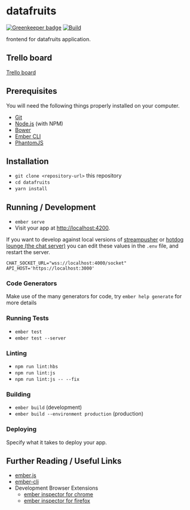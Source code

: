 # datafruits

[![Greenkeeper badge](https://badges.greenkeeper.io/datafruits/datafruits.svg)](https://greenkeeper.io/)
[![Build](https://travis-ci.org/datafruits/datafruits.svg?branch=master)](https://travis-ci.org/datafruits/datafruits/)

frontend for datafruits application.

## Trello board

[Trello board](https://trello.com/b/loemZkpB/datafruits-website)

## Prerequisites

You will need the following things properly installed on your computer.

- [Git](https://git-scm.com/)
- [Node.js](https://nodejs.org/) (with NPM)
- [Bower](https://bower.io/)
- [Ember CLI](https://ember-cli.com/)
- [PhantomJS](http://phantomjs.org/)

## Installation

- `git clone <repository-url>` this repository
- `cd datafruits`
- `yarn install`

## Running / Development

- `ember serve`
- Visit your app at [http://localhost:4200](http://localhost:4200).

If you want to develop against local versions of
[streampusher](https://github.com/streampusher/) or [hotdog
lounge (the chat server)](https://github.com/datafruits/hotdog_lounge) you can
edit these values in the `.env` file, and restart the server.

```
CHAT_SOCKET_URL="wss://localhost:4000/socket"
API_HOST='https://localhost:3000'
```

### Code Generators

Make use of the many generators for code, try `ember help generate` for more details

### Running Tests

- `ember test`
- `ember test --server`

### Linting

- `npm run lint:hbs`
- `npm run lint:js`
- `npm run lint:js -- --fix`

### Building

- `ember build` (development)
- `ember build --environment production` (production)

### Deploying

Specify what it takes to deploy your app.

## Further Reading / Useful Links

- [ember.js](http://emberjs.com/)
- [ember-cli](https://ember-cli.com/)
- Development Browser Extensions
  - [ember inspector for chrome](https://chrome.google.com/webstore/detail/ember-inspector/bmdblncegkenkacieihfhpjfppoconhi)
  - [ember inspector for firefox](https://addons.mozilla.org/en-US/firefox/addon/ember-inspector/)

